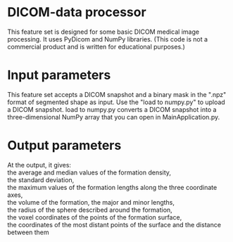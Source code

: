 # DICOM-data processor
This feature set is designed for some basic DICOM medical image processing. It uses PyDicom and NumPy libraries.
(This code is not a commercial product and is written for educational purposes.)   
# Input parameters   
This feature set accepts a DICOM snapshot and a binary mask in the ".npz" format of segmented shape as input.  Use the "load to numpy.py" to upload a DICOM snapshot.  load to numpy.py converts a DICOM snapshot into a three-dimensional NumPy array that you can open in MainApplication.py.   
# Output parameters   
At the output, it gives:   
the average and median values of the formation density,   
the standard deviation,   
the maximum values of the formation lengths along the three coordinate axes,    
the volume of the formation, the major and minor lengths,    
the radius of the sphere described around the formation,    
the voxel coordinates of the points of the formation surface,   
the coordinates of the most distant points of the surface and the distance between them   
